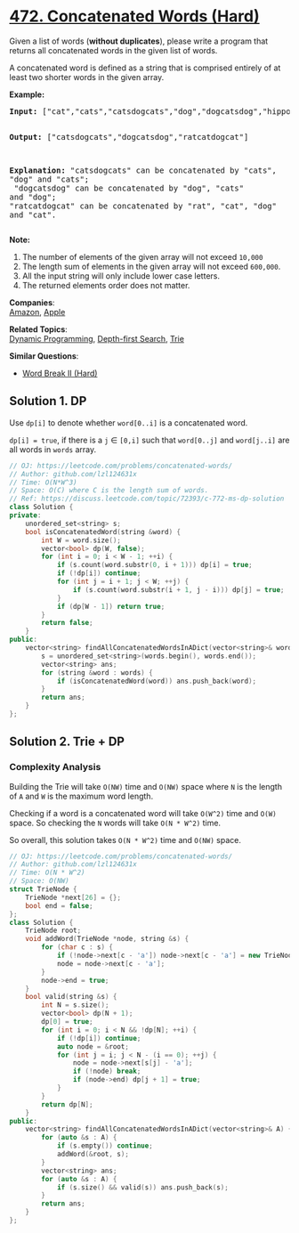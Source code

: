 # [472. Concatenated Words (Hard)](https://leetcode.com/problems/concatenated-words/)

Given a list of words (<b>without duplicates</b>), please write a program that returns all concatenated words in the given list of words.
<p>A concatenated word is defined as a string that is comprised entirely of at least two shorter words in the given array.</p>

<p><b>Example:</b><br>
</p><pre><b>Input:</b> ["cat","cats","catsdogcats","dog","dogcatsdog","hippopotamuses","rat","ratcatdogcat"]

<b>Output:</b> ["catsdogcats","dogcatsdog","ratcatdogcat"]

<b>Explanation:</b> "catsdogcats" can be concatenated by "cats", "dog" and "cats"; <br> "dogcatsdog" can be concatenated by "dog", "cats" and "dog"; <br>"ratcatdogcat" can be concatenated by "rat", "cat", "dog" and "cat".
</pre>
<p></p>

<p><b>Note:</b><br>
</p><ol>
<li>The number of elements of the given array will not exceed <code>10,000 </code>
</li><li>The length sum of elements in the given array will not exceed <code>600,000</code>. </li>
<li>All the input string will only include lower case letters.</li>
<li>The returned elements order does not matter. </li>
</ol>
<p></p>

**Companies**:  
[Amazon](https://leetcode.com/company/amazon), [Apple](https://leetcode.com/company/apple)

**Related Topics**:  
[Dynamic Programming](https://leetcode.com/tag/dynamic-programming/), [Depth-first Search](https://leetcode.com/tag/depth-first-search/), [Trie](https://leetcode.com/tag/trie/)

**Similar Questions**:
* [Word Break II (Hard)](https://leetcode.com/problems/word-break-ii/)

## Solution 1. DP

Use `dp[i]` to denote whether `word[0..i]` is a concatenated word.

`dp[i] = true`, if there is a `j` &isin; `[0,i]` such that `word[0..j]` and `word[j..i]` are all words in `words` array.

```cpp
// OJ: https://leetcode.com/problems/concatenated-words/
// Author: github.com/lzl124631x
// Time: O(N*W^3)
// Space: O(C) where C is the length sum of words.
// Ref: https://discuss.leetcode.com/topic/72393/c-772-ms-dp-solution
class Solution {
private:
    unordered_set<string> s;
    bool isConcatenatedWord(string &word) {
        int W = word.size();
        vector<bool> dp(W, false);
        for (int i = 0; i < W - 1; ++i) {
            if (s.count(word.substr(0, i + 1))) dp[i] = true;
            if (!dp[i]) continue;
            for (int j = i + 1; j < W; ++j) {
                if (s.count(word.substr(i + 1, j - i))) dp[j] = true;
            }
            if (dp[W - 1]) return true;
        }
        return false;
    }
public:
    vector<string> findAllConcatenatedWordsInADict(vector<string>& words) {
        s = unordered_set<string>(words.begin(), words.end());
        vector<string> ans;
        for (string &word : words) {
            if (isConcatenatedWord(word)) ans.push_back(word);
        }
        return ans;
    }
};
```


## Solution 2. Trie + DP

### Complexity Analysis

Building the Trie will take `O(NW)` time and `O(NW)` space where `N` is the length of `A` and `W` is the maximum word length.

Checking if a word is a concatenated word will take `O(W^2)` time and `O(W)` space. So checking the `N` words will take `O(N * W^2)` time.

So overall, this solution takes `O(N * W^2)` time and `O(NW)` space.

```cpp
// OJ: https://leetcode.com/problems/concatenated-words/
// Author: github.com/lzl124631x
// Time: O(N * W^2)
// Space: O(NW)
struct TrieNode {
    TrieNode *next[26] = {};
    bool end = false;
};
class Solution {
    TrieNode root;
    void addWord(TrieNode *node, string &s) {
        for (char c : s) {
            if (!node->next[c - 'a']) node->next[c - 'a'] = new TrieNode();
            node = node->next[c - 'a'];
        }
        node->end = true;
    }
    bool valid(string &s) {
        int N = s.size();
        vector<bool> dp(N + 1);
        dp[0] = true;
        for (int i = 0; i < N && !dp[N]; ++i) {
            if (!dp[i]) continue;
            auto node = &root;
            for (int j = i; j < N - (i == 0); ++j) {
                node = node->next[s[j] - 'a'];
                if (!node) break;
                if (node->end) dp[j + 1] = true;
            }
        }
        return dp[N];
    }
public:
    vector<string> findAllConcatenatedWordsInADict(vector<string>& A) {
        for (auto &s : A) {
            if (s.empty()) continue;
            addWord(&root, s);
        }
        vector<string> ans;
        for (auto &s : A) {
            if (s.size() && valid(s)) ans.push_back(s);
        }
        return ans;
    }
};
```
